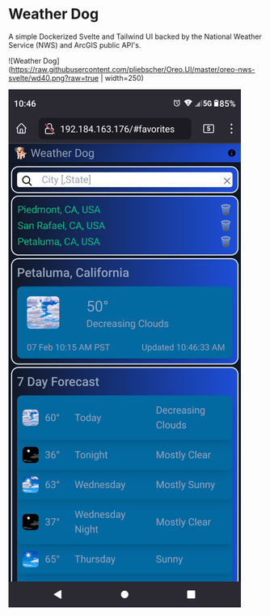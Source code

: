 # Weather Dog

A simple Dockerized Svelte and Tailwind UI backed by the National Weather Service (NWS) and ArcGIS public API's.

![Weather Dog](https://raw.githubusercontent.com/pliebscher/Oreo.UI/master/oreo-nws-svelte/wd40.png?raw=true | width=250)

<img src="https://raw.githubusercontent.com/pliebscher/Oreo.UI/master/oreo-nws-svelte/wd40.png" />
